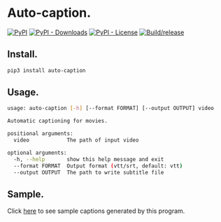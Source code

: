 # Auto-caption.

[![PyPI](https://img.shields.io/pypi/v/auto-caption)](https://pypi.org/project/auto-caption/)
[![PyPI - Downloads](https://img.shields.io/pypi/dm/auto-caption)](https://pypi.org/project/auto-caption/)
[![PyPI - License](https://img.shields.io/pypi/l/auto-caption)](https://github.com/aguang-xyz/auto-caption)
[![Build/release](https://github.com/aguang-xyz/auto-caption/workflows/Build/release/badge.svg)](https://github.com/aguang-xyz/auto-caption/actions)

## Install.

```bash
pip3 install auto-caption
```

## Usage.

```bash
usage: auto-caption [-h] [--format FORMAT] [--output OUTPUT] video

Automatic captioning for movies.

positional arguments:
  video            The path of input video

optional arguments:
  -h, --help       show this help message and exit
  --format FORMAT  Output format (vtt/srt, default: vtt)
  --output OUTPUT  The path to write subtitle file
```

## Sample.

Click [here](https://aguang-xyz.github.io/auto-caption/samples/) to see sample captions generated by this program.